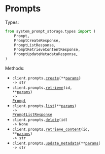 # Prompts

Types:

```python
from system_prompt_storage.types import (
    Prompt,
    PromptCreateResponse,
    PromptListResponse,
    PromptRetrieveContentResponse,
    PromptUpdateMetadataResponse,
)
```

Methods:

- <code title="post /prompt">client.prompts.<a href="./src/system_prompt_storage/resources/prompts.py">create</a>(\*\*<a href="src/system_prompt_storage/types/prompt_create_params.py">params</a>) -> str</code>
- <code title="get /prompt/{id}">client.prompts.<a href="./src/system_prompt_storage/resources/prompts.py">retrieve</a>(id, \*\*<a href="src/system_prompt_storage/types/prompt_retrieve_params.py">params</a>) -> <a href="./src/system_prompt_storage/types/prompt.py">Prompt</a></code>
- <code title="get /prompts">client.prompts.<a href="./src/system_prompt_storage/resources/prompts.py">list</a>(\*\*<a href="src/system_prompt_storage/types/prompt_list_params.py">params</a>) -> <a href="./src/system_prompt_storage/types/prompt_list_response.py">PromptListResponse</a></code>
- <code title="delete /prompt/{id}">client.prompts.<a href="./src/system_prompt_storage/resources/prompts.py">delete</a>(id) -> None</code>
- <code title="get /prompt/{id}/content">client.prompts.<a href="./src/system_prompt_storage/resources/prompts.py">retrieve_content</a>(id, \*\*<a href="src/system_prompt_storage/types/prompt_retrieve_content_params.py">params</a>) -> str</code>
- <code title="put /prompt/metadata">client.prompts.<a href="./src/system_prompt_storage/resources/prompts.py">update_metadata</a>(\*\*<a href="src/system_prompt_storage/types/prompt_update_metadata_params.py">params</a>) -> str</code>
